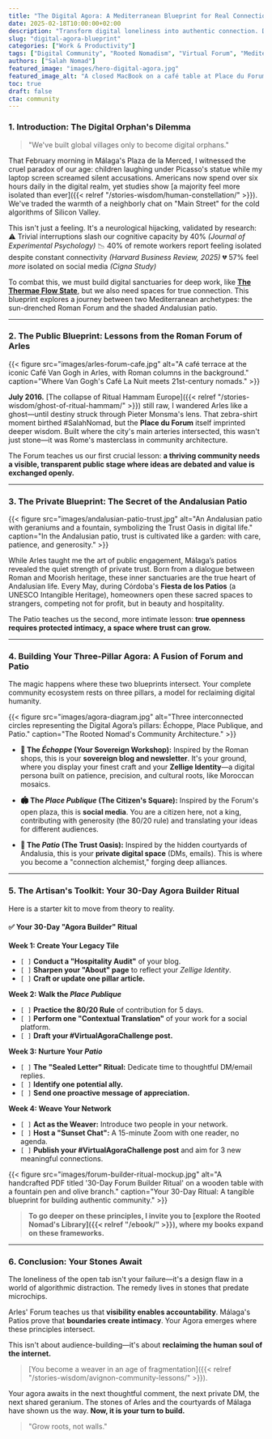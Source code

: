 ```yaml
---
title: "The Digital Agora: A Mediterranean Blueprint for Real Connection"
date: 2025-02-18T10:00:00+02:00
description: "Transform digital loneliness into authentic connection. Discover how ancient Roman forums and Andalusian patios inspire a new paradigm for building a thriving online community."
slug: "digital-agora-blueprint"
categories: ["Work & Productivity"]
tags: ["Digital Community", "Rooted Nomadism", "Virtual Forum", "Mediterranean Wisdom", "Authenticity", "Community Building for Remote Workers", "Digital Agora"]
authors: ["Salah Nomad"]
featured_image: "images/hero-digital-agora.jpg"
featured_image_alt: "A closed MacBook on a café table at Place du Forum, Arles, with steaming mint tea and handwritten notes under golden hour lighting."
toc: true
draft: false
cta: community
---
```


### 1. Introduction: The Digital Orphan's Dilemma

> "We've built global villages only to become digital orphans."

That February morning in Málaga's Plaza de la Merced, I witnessed the cruel paradox of our age: children laughing under Picasso's statue while my laptop screen screamed silent accusations. Americans now spend over six hours daily in the digital realm, yet studies show [a majority feel more isolated than ever]({{< relref "/stories-wisdom/human-constellation/" >}}). We've traded the warmth of a neighborly chat on "Main Street" for the cold algorithms of Silicon Valley.

This isn't just a feeling. It's a neurological hijacking, validated by research:
⚠️ Trivial interruptions slash our cognitive capacity by 40% *(Journal of Experimental Psychology)*
📉 40% of remote workers report feeling isolated despite constant connectivity *(Harvard Business Review, 2025)*
💔 57% feel *more* isolated on social media *(Cigna Study)*

To combat this, we must build digital sanctuaries for deep work, like **[The Thermae Flow State](/work-productivity/thermae-flow-state-deep-work/)**, but we also need spaces for true connection. This blueprint explores a journey between two Mediterranean archetypes: the sun-drenched Roman Forum and the shaded Andalusian patio.

---

### 2. The Public Blueprint: Lessons from the Roman Forum of Arles

{{< figure src="images/arles-forum-cafe.jpg" alt="A café terrace at the iconic Café Van Gogh in Arles, with Roman columns in the background." caption="Where Van Gogh's Café La Nuit meets 21st-century nomads." >}}

**July 2016.** [The collapse of Ritual Hammam Europe]({{< relref "/stories-wisdom/ghost-of-ritual-hammam/" >}}) still raw, I wandered Arles like a ghost—until destiny struck through Pieter Monsma's lens. That zebra-shirt moment birthed #SalahNomad, but the **Place du Forum** itself imprinted deeper wisdom. Built where the city's main arteries intersected, this wasn't just stone—it was Rome's masterclass in community architecture.

The Forum teaches us our first crucial lesson: **a thriving community needs a visible, transparent public stage where ideas are debated and value is exchanged openly.**

---

### 3. The Private Blueprint: The Secret of the Andalusian Patio

{{< figure src="images/andalusian-patio-trust.jpg" alt="An Andalusian patio with geraniums and a fountain, symbolizing the Trust Oasis in digital life." caption="In the Andalusian patio, trust is cultivated like a garden: with care, patience, and generosity." >}}

While Arles taught me the art of public engagement, Málaga’s patios revealed the quiet strength of private trust. Born from a dialogue between Roman and Moorish heritage, these inner sanctuaries are the true heart of Andalusian life. Every May, during Córdoba's **Fiesta de los Patios** (a UNESCO Intangible Heritage), homeowners open these sacred spaces to strangers, competing not for profit, but in beauty and hospitality.

The Patio teaches us the second, more intimate lesson: **true openness requires protected intimacy, a space where trust can grow.**

---

### 4. Building Your Three-Pillar Agora: A Fusion of Forum and Patio

The magic happens where these two blueprints intersect. Your complete community ecosystem rests on three pillars, a model for reclaiming digital humanity.

{{< figure src="images/agora-diagram.jpg" alt="Three interconnected circles representing the Digital Agora’s pillars: Échoppe, Place Publique, and Patio." caption="The Rooted Nomad's Community Architecture." >}}

*   **🏺 The *Échoppe* (Your Sovereign Workshop):** Inspired by the Roman shops, this is your **sovereign blog and newsletter**. It's your ground, where you display your finest craft and your **Zellige Identity**—a digital persona built on patience, precision, and cultural roots, like Moroccan mosaics.

*   **🏟️ The *Place Publique* (The Citizen's Square):** Inspired by the Forum's open plaza, this is **social media**. You are a citizen here, not a king, contributing with generosity (the 80/20 rule) and translating your ideas for different audiences.

*   **🌿 The *Patio* (The Trust Oasis):** Inspired by the hidden courtyards of Andalusia, this is your **private digital space** (DMs, emails). This is where you become a "connection alchemist," forging deep alliances.

---

### 5. The Artisan's Toolkit: Your 30-Day Agora Builder Ritual

Here is a starter kit to move from theory to reality.

#### ✅ Your 30-Day "Agora Builder" Ritual

**Week 1: Create Your Legacy Tile**
*   `[ ]` **Conduct a "Hospitality Audit"** of your blog.
*   `[ ]` **Sharpen your "About" page** to reflect your *Zellige Identity*.
*   `[ ]` **Craft or update one pillar article.**

**Week 2: Walk the *Place Publique***
*   `[ ]` **Practice the 80/20 Rule** of contribution for 5 days.
*   `[ ]` **Perform one "Contextual Translation"** of your work for a social platform.
*   `[ ]` **Draft your #VirtualAgoraChallenge post.**

**Week 3: Nurture Your *Patio***
*   `[ ]` **The "Sealed Letter" Ritual:** Dedicate time to thoughtful DM/email replies.
*   `[ ]` **Identify one potential ally.**
*   `[ ]` **Send one proactive message of appreciation.**

**Week 4: Weave Your Network**
*   `[ ]` **Act as the Weaver:** Introduce two people in your network.
*   `[ ]` **Host a "Sunset Chat":** A 15-minute Zoom with one reader, no agenda.
*   `[ ]` **Publish your #VirtualAgoraChallenge post** and aim for 3 new meaningful connections.

{{< figure src="images/forum-builder-ritual-mockup.jpg" alt="A handcrafted PDF titled '30-Day Forum Builder Ritual' on a wooden table with a fountain pen and olive branch." caption="Your 30-Day Ritual: A tangible blueprint for building authentic community." >}}

> **To go deeper on these principles, I invite you to [explore the Rooted Nomad's Library]({{< relref "/ebook/" >}}), where my books expand on these frameworks.**

---

### 6. Conclusion: Your Stones Await

The loneliness of the open tab isn't your failure—it's a design flaw in a world of algorithmic distraction. The remedy lives in stones that predate microchips.

Arles' Forum teaches us that **visibility enables accountability**. Málaga's Patios prove that **boundaries create intimacy**. Your Agora emerges where these principles intersect.

This isn't about audience-building—it's about **reclaiming the human soul of the internet.**

> [You become a weaver in an age of fragmentation]({{< relref "/stories-wisdom/avignon-community-lessons/" >}}).

Your agora awaits in the next thoughtful comment, the next private DM, the next shared geranium. The stones of Arles and the courtyards of Málaga have shown us the way. **Now, it is your turn to build.**

> "Grow roots, not walls."